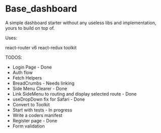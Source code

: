 # Base_dashboard

A simple dashboard starter without any useless libs and implementation, yours to build on top of.

Uses:

react-router v6
react-redux toolkit

TODOS:

- Login Page - Done
- Auth flow
- Fetch Helpers
- BreadCrumbs - Needs linking
- Side Menu Clearer - Done
- Link SideMenu to routing and display selected route - Done
- useDropDown fix for Safari - Done
- Convert to Toolkit
- Start with tests - In progress
- Write a coders manifest
- Register page - Done 
- Form validation

